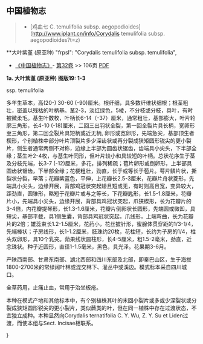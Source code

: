 
## 中国植物志

> * [鸡血七  C.  temulifolia subsp. aegopodioides](http://www.iplant.cn/info/Corydalis temulifolia subsp. aegopodioides?t=z)


**大叶紫堇 (原亚种)
  "frpsl": "Corydalis temulifolia subsp. temulifolia",



* [《中国植物志》](http://www.iplant.cn/frps)- [第32卷](http://www.iplant.cn/frps/vol/32) >> 106页 [PDF](http://www.iplant.cn/frps/pdf/32/106.pdf)


**1a. 大叶紫堇 (原亚种) 图版19: 1-3**

ssp. temulifolia

多年生草本，高(20-) 30-60 (-90)厘米。根纤细，具多数纤维状细根；根茎粗壮，密盖以残枯的叶柄基。茎2-3，淡红绿色，5棱，不分枝或分枝，具叶，有时被微柔毛。基生叶数枚，叶柄长6-14（-37）厘米，通常粗壮，基部膨大，叶片轮廓三角形，长4-10 (-18)厘米，二回三出羽状全裂，第一回全裂片具长柄，宽卵形至三角形，第二回全裂片具短柄或近无柄, 卵形或宽卵形，先端急尖，基部顶生者楔形，个别植株中部分叶片顶裂片多少深齿状或再分裂成狭矩圆形锐尖的更小裂片，侧生者通常两侧不对称，边缘上半部为圆齿状锯齿，齿端具小尖头，下半部全缘；茎生叶2-4枚，与基生叶同形，但叶片较小和具较短的叶柄。总状花序生于茎及分枝先端，长3-7 (-12)厘米，多花，排列稀疏；苞片卵形或倒卵形，上半部具圆齿状锯齿，下半部全缘；花梗粗壮，劲直，长于或等长于苞片。萼片鳞片状，撕裂状分裂，早落；花瓣紫蓝色，平伸，上花瓣长2.5-3厘米，花瓣片舟状菱形，先端具小尖头，边缘开展，背部鸡冠状突起矮且短或无，有时则高且宽，变异较大，距劲直，圆锥形，略短于花瓣片或与之等长，下花瓣匙形，长1.5-1.8厘米，花瓣片小，先端具小尖头，边缘开展，背部具鸡冠状突起，爪狭楔形，长为花瓣片的3-4倍，内花瓣提琴形，长1.3-1.6厘米，花瓣片倒卵状长圆形，先端圆或微凹，具短尖，基部平截，具1侧生囊，背部具鸡冠状突起，爪线形，上端弯曲，长为花瓣片的2倍；雄蕊束长1.2-1.5厘米，花药小，花丝披针形，蜜腺体贯穿距的1/3-1/4，先端棒状；子房线形，长1-1.2厘米，胚珠约20枚，花柱短，长约为子房的1/4，柱头双卵形，具10个乳突。蒴果线状圆柱形，长4-5厘米，粗1.5-2毫米，劲直，近念珠状。种子近圆形，直径1-1.5毫米，黑色，具光泽。花果期3-6月。

产陕西南部、甘肃东南部、湖北西部和四川东部及北部，即秦巴山区，生于海拔1800-2700米的常绿阔叶林或混交林下、灌丛中或溪边。模式标本采自四川城口。

全草药用，止痛止血，常用于治坐板疮。

本种在模式产地和其他标本中，有个别植株其叶的末回小裂片或多或少深裂状或分裂成狭矩圆形锐尖的更小裂片，类似蕨类的叶，但在同一植株中存在过渡状态，不宜独立成种。本种显然向Corydalis ternatifolia C. Y. Wu, Z. Y. Su et Liden过渡，而使本组与Sect. Incisae相联系。



}